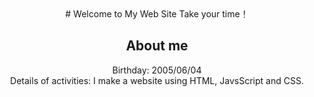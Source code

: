 <center>
# Welcome to My Web Site
Take your time！

## About me
Birthday: 2005/06/04<br>
Details of activities: I make a website using HTML, JavsScript and CSS.


